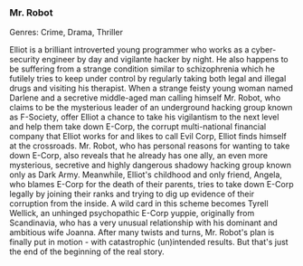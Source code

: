 ### Mr. Robot

Genres: Crime, Drama, Thriller

Elliot is a brilliant introverted young programmer who works as a cyber-security engineer by day and vigilante hacker by night.
He also happens to be suffering from a strange condition similar to schizophrenia which he futilely tries to keep under control by regularly taking both legal and illegal drugs and visiting his therapist.
When a strange feisty young woman named Darlene and a secretive middle-aged man calling himself Mr. Robot, who claims to be the mysterious leader of an underground hacking group known as F-Society, offer Elliot a chance to take his vigilantism to the next level and help them take down E-Corp, the corrupt multi-national financial company that Elliot works for and likes to call Evil Corp, Elliot finds himself at the crossroads.
Mr. Robot, who has personal reasons for wanting to take down E-Corp, also reveals that he already has one ally, an even more mysterious, secretive and highly dangerous shadowy hacking group known only as Dark Army.
Meanwhile, Elliot's childhood and only friend, Angela, who blames E-Corp for the death of their parents, tries to take down E-Corp legally by joining their ranks and trying to dig up evidence of their corruption from the inside.
A wild card in this scheme becomes Tyrell Wellick, an unhinged psychopathic E-Corp yuppie, originally from Scandinavia, who has a very unusual relationship with his dominant and ambitious wife Joanna.
After many twists and turns, Mr. Robot's plan is finally put in motion - with catastrophic (un)intended results.
But that's just the end of the beginning of the real story.

